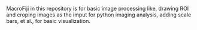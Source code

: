 MacroFiji in this repository is for basic image processing like, drawing ROI and croping images as the imput for python imaging analysis, adding scale bars, et al., for basic visualization.
